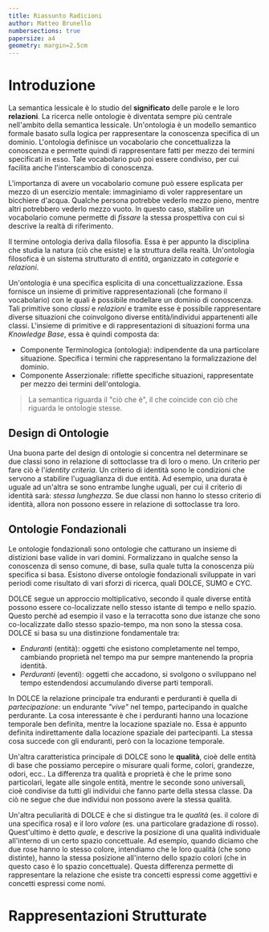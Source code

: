 ```yaml
---
title: Riassunto Radicioni 
author: Matteo Brunello
numbersections: true
papersize: a4
geometry: margin=2.5cm
---
```


# Introduzione
La semantica lessicale è lo studio del **significato** delle parole e le loro
**relazioni**. La ricerca nelle ontologie è diventata sempre più centrale
nell'ambito della semantica lessicale. Un'ontologia è un modello semantico
formale basato sulla logica per rappresentare la conoscenza specifica di un
dominio. L'ontologia definisce un vocabolario che concettualizza la conoscenza e
permette quindi di rappresentare fatti per mezzo dei termini specificati in
esso. Tale vocabolario può poi essere condiviso, per cui facilita anche
l'interscambio di conoscenza.

L'importanza di avere un vocabolario comune può essere esplicata per mezzo di un
esercizio mentale: immaginiamo di voler rappresentare un bicchiere d'acqua.
Qualche persona potrebbe vederlo mezzo pieno, mentre altri potrebbero vederlo
mezzo vuoto. In questo caso, stabilire un vocabolario comune permette di
*fissare* la stessa prospettiva con cui si descrive la realtà di riferimento.

Il termine ontologia deriva dalla filosofia. Essa è per appunto la disciplina
che studia la natura (ciò che esiste) e la struttura della realtà. Un'ontologia
filosofica è un sistema strutturato di *entità*, organizzato in *categorie* e
*relazioni*.

Un'ontologia è una specifica esplicita di una concettualizzazione. Essa fornisce
un insieme di primitive rappresentazionali (che formano il vocabolario) con le
quali è possibile modellare un dominio di conoscenza. Tali primitive sono
*classi* e *relazioni* e tramite esse è possibile rappresentare diverse
situazioni che coinvolgono diverse entità/individui appartenenti alle classi.
L'insieme di primitive e di rappresentazioni di situazioni forma una *Knowledge
Base*, essa è quindi composta da:

* Componente Terminologica (ontologia): indipendente da una particolare
  situazione. Specifica i termini che rappresentano la formalizzazione del
  dominio. 
* Componente Asserzionale: riflette specifiche situazioni, rappresentate per
  mezzo dei termini dell'ontologia.

> La semantica riguarda il "ciò che è", il che coincide con ciò che riguarda le
> ontologie stesse.

## Design di Ontologie
Una buona parte del design di ontologie si concentra nel determinare se due
classi sono in relazione di sottoclasse tra di loro o meno. Un criterio per fare
ciò è l'*identity criteria*. Un criterio di identità sono le condizioni che
servono a stabilire l'uguaglianza di due entità. Ad esempio, una durata è uguale
ad un'altra se sono entrambe lunghe uguali, per cui il criterio di identità
sarà: *stessa lunghezza*. Se due classi non hanno lo stesso criterio di
identità, allora non possono essere in relazione di sottoclasse tra loro.

## Ontologie Fondazionali
Le ontologie fondazionali sono ontologie che catturano un insieme di distizioni
base valide in vari domini. Formalizzano in qualche senso la conoscenza di senso
comune, di base, sulla quale tutta la conoscenza più specifica si basa. Esistono
diverse ontologie fondazionali sviluppate in vari periodi come risultato di vari
sforzi di ricerca, quali DOLCE, SUMO e CYC.

DOLCE segue un approccio moltiplicativo, secondo il quale diverse entità possono
essere co-localizzate nello stesso istante di tempo e nello spazio. Questo
perchè ad esempio il vaso e la terracotta sono due istanze che sono
co-localizzate dallo stesso spazio-tempo, ma non sono la stessa cosa. 
DOLCE si basa su una distinzione fondamentale tra:

* *Enduranti* (entità): oggetti che esistono completamente nel tempo, cambiando
  proprietà nel tempo ma pur sempre mantenendo la propria identità. 
* *Perduranti* (eventi): oggetti che accadono, si svolgono o sviluppano nel
  tempo estendendosi accumulando diverse parti temporali.

In DOLCE la relazione principale tra enduranti e perduranti è quella di
*partecipazione*: un endurante *"vive"* nel tempo, partecipando in qualche
perdurante.
La cosa interessante è che i perduranti hanno una locazione temporale ben
definita, mentre la locazione spaziale no. Essa è appunto definita
indirettamente dalla locazione spaziale dei partecipanti. La stessa cosa succede
con gli enduranti, però con la locazione temporale.

Un'altra caratteristica principale di DOLCE sono le **qualità**, cioè delle
entità di base che possiamo percepire o misurare quali forme, colori, grandezze,
odori, ecc..
La differenza tra qualità e proprietà è che le prime sono particolari, legate
alle singole entità, mentre le seconde sono universali, cioè condivise da tutti
gli individui che fanno parte della stessa classe.
Da ciò ne segue che due individui non possono avere la stessa qualità.

Un'altra peculiarità di DOLCE è che si distingue tra le *qualità* (es. il colore
di una specifica rosa) e il loro *valore* (es. una particolare gradazione di
rosso). Quest'ultimo è detto *quale*, e descrive la posizione di una qualità
individuale all'interno di un certo spazio concettuale. Ad esempio, quando
diciamo che due rose hanno lo stesso colore, intendiamo che le loro qualità (che
sono distinte), hanno la stessa posizione all'interno dello spazio colori (che
in questo caso è lo spazio concettuale).
Questa differenza permette di rappresentare la relazione che esiste tra concetti
espressi come aggettivi e concetti espressi come nomi.

# Rappresentazioni Strutturate

